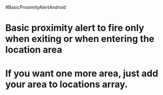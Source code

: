 #
#BasicProximityAlertAndroid
# Basic proximity alert to fire only when exiting or when entering the location area 
# If you want one more area, just add your area to locations array.